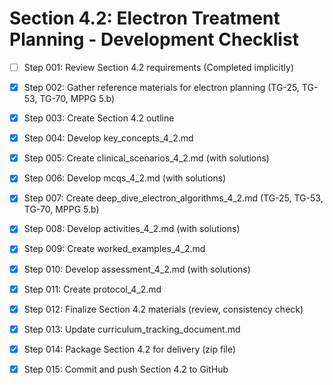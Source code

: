# Section 4.2: Electron Treatment Planning - Development Checklist

- [ ] Step 001: Review Section 4.2 requirements (Completed implicitly)
- [x] Step 002: Gather reference materials for electron planning (TG-25, TG-53, TG-70, MPPG 5.b)
- [x] Step 003: Create Section 4.2 outline
- [x] Step 004: Develop key_concepts_4_2.md
- [x] Step 005: Create clinical_scenarios_4_2.md (with solutions)
- [x] Step 006: Develop mcqs_4_2.md (with solutions)
- [x] Step 007: Create deep_dive_electron_algorithms_4_2.md (TG-25, TG-53, TG-70, MPPG 5.b)
- [x] Step 008: Develop activities_4_2.md (with solutions)
- [x] Step 009: Create worked_examples_4_2.md
- [x] Step 010: Develop assessment_4_2.md (with solutions)
- [x] Step 011: Create protocol_4_2.md
- [x] Step 012: Finalize Section 4.2 materials (review, consistency check)
- [x] Step 013: Update curriculum_tracking_document.md
- [x] Step 014: Package Section 4.2 for delivery (zip file)
- [x] Step 015: Commit and push Section 4.2 to GitHub

